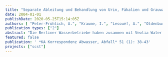 ```yaml
---
title: "Separate Ableitung und Behandlung von Urin, Fäkalien und Grauwasser – ein Pilotprojekt"
date: 2004-01-01
publishDate: 2020-05-25T15:14:05Z
authors: [ "Peter-Fröhlich, A.", "Kraume, I.", "Lesouëf, A.", "Oldenburg, M." ]
publication_types: ["2"]
abstract: "Die Berliner Wasserbetriebe haben zusammen mit Veolia Water im Rahmen des Kompetenzzentrums Wasser Berlin ein Pilotprojekt zu neuen Sanitärkonzepten begonnen. Zur Ermittlung der zu erprobenden neuen, nachhaltigen Sanitärkonzepte wurde eine Vorstudie durchgeführt. Diese Studie beinhaltet u.a. einen Kostenvergleich zwischen zwei neuen Sanitärkonzepten mit Schwerkraft- und Vakuumseparationstoiletten und dem konventionellen System. Es konnte gezeigt werden, dass die neuen Sanitärkonzepte, abhängig von den Rahmenbedingungen, Kostenvorteile haben. Dies war eine weitere Motivation, ein Pilotprojekt zur Erprobung der neuen Sanitärkonzepte unter realistischen Bedingungen in Berlin/Brandenburg durchzuführen. Der Betrieb des Sanitärkonzepts mit Schwerkrafttrenntoiletten hat im Sommer 2003 begonnen."
featured: false
publication: ' *KA Korrespondenz Abwasser, Abfall* 51 (1): 38-43'
projects: ["scst"]
---
```


